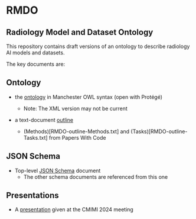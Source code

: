 # RMDO

## Radiology Model and Dataset Ontology

This repository contains draft versions of an ontology to describe radiology AI models and datasets.

The key documents are:

## Ontology

* the [ontology](RMDO.omn) in Manchester OWL syntax (open with Prot&eacute;g&eacute;)
  - Note: The XML version may not be current

* a text-document [outline](RMDO-outline.txt)
  - (Methods)[RMDO-outline-Methods.txt] and (Tasks)[RMDO-outline-Tasks.txt] from Papers With Code

## JSON Schema

* Top-level [JSON Schema](RMDO.json) document
  - The other schema documents are referenced from this one

## Presentations

* A [presentation](CMIMI%202024%20-%20RMDO.pptx) given at the CMIMI 2024 meeting
